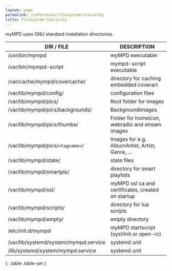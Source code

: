```yaml
---
layout: page
permalink: /references/filesystem-hierarchy
title: Filesystem hierarchy
---
```


myMPD uses GNU standard installation directories.

| DIR / FILE | DESCRIPTION |
| ---------- | ----------- |
| /usr/bin/mympd | myMPD executable |
| /usr/bin/mympd-script | mympd-script executable |
| /var/cache/mympd/covercache/ | directory for caching embedded coverart |
| /var/lib/mympd/config/ | configuration files |
| /var/lib/mympd/pics/ | Root folder for images |
| /var/lib/mympd/pics/backgrounds/ | Backgroundimages |
| /var/lib/mympd/pics/thumbs/ | Folder for homeicon, webradio and stream images |
| /var/lib/mympd/pics/`<tagname>`/ | Images for <tagname> e.g. AlbumArtist, Artist, Genre, ... |
| /var/lib/mympd/state/ | state files |
| /var/lib/mympd/smartpls/ | directory for smart playlists |
| /var/lib/mympd/ssl/ | myMPD ssl ca and certificates, created on startup |
| /var/lib/mympd/scripts/ | directory for lua scripts|
| /var/lib/mympd/empty/ | empty directory |
| /etc/init.d/mympd | myMPD startscript (sysVinit or open-rc) |
| /usr/lib/systemd/system/mympd.service | systemd unit |
| /lib/systemd/system/mympd.service | systemd unit |
{: .table .table-sm }
